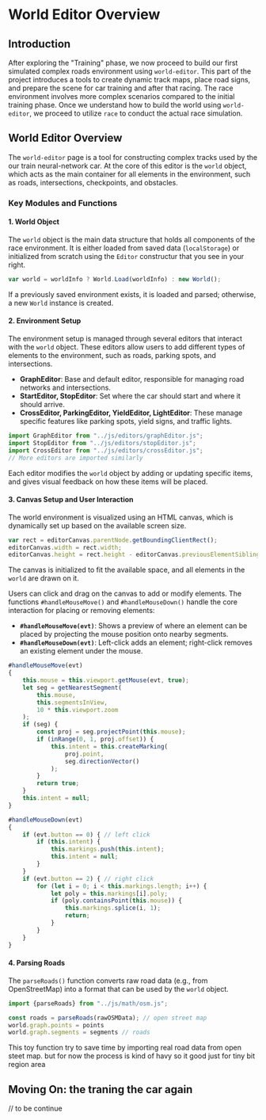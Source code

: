 # World Editor Overview

## Introduction

After exploring the "Training" phase, we now proceed to build our first simulated complex roads environment
using `world-editor`. This part of the project introduces a tools to create dynamic track maps, place
road signs, and prepare the scene for car training and after that racing. 
The race environment involves more complex scenarios compared to the initial training phase.
Once we understand how to build the world using `world-editor`, we proceed to utilize `race` to
conduct the actual race simulation.

## World Editor Overview

The `world-editor` page is a tool for constructing complex tracks used by the our train neural-network car. At the core
of this editor is the `world` object, which acts as the main container for all elements in the environment, such as
roads, intersections, checkpoints, and obstacles.

### Key Modules and Functions

#### 1. **World Object**

The `world` object is the main data structure that holds all components of the race environment. It is either loaded
from saved data (`localStorage`) or initialized from scratch using the `Editor` constructur that you see in your right.

```javascript
var world = worldInfo ? World.Load(worldInfo) : new World();
```

If a previously saved environment exists, it is loaded and parsed; otherwise, a new `World` instance is created.

#### 2. **Environment Setup**

The environment setup is managed through several editors that interact with the `world` object. These editors allow
users to add different types of elements to the environment, such as roads, parking spots, and intersections.

- **GraphEditor**: Base and default editor, responsible for managing road networks and intersections.
- **StartEditor, StopEditor**: Set where the car should start and where it should arrive.
- **CrossEditor, ParkingEditor, YieldEditor, LightEditor**: These manage specific features like parking spots, yield
  signs, and traffic lights.

```javascript
import GraphEditor from "../js/editors/graphEditor.js";
import StopEditor from "../js/editors/stopEditor.js";
import CrossEditor from "../js/editors/crossEditor.js";
// More editors are imported similarly
```

Each editor modifies the `world` object by adding or updating specific items, and gives visual feedback on how these
items will be placed.

#### 3. **Canvas Setup and User Interaction**

The world environment is visualized using an HTML canvas, which is dynamically set up based on the available screen
size.

```javascript
var rect = editorCanvas.parentNode.getBoundingClientRect();
editorCanvas.width = rect.width;
editorCanvas.height = rect.height - editorCanvas.previousElementSibling.offsetHeight;
```

The canvas is initialized to fit the available space, and all elements in the `world` are drawn on it.

Users can click and drag on the canvas to add or modify elements. The functions `#handleMouseMove()`
and `#handleMouseDown()` handle the core interaction for placing or removing elements:

- **`#handleMouseMove(evt)`**: Shows a preview of where an element can be placed by projecting the mouse position onto
  nearby segments.
- **`#handleMouseDown(evt)`**: Left-click adds an element; right-click removes an existing element under the mouse.

```javascript
#handleMouseMove(evt)
{
    this.mouse = this.viewport.getMouse(evt, true);
    let seg = getNearestSegment(
        this.mouse,
        this.segmentsInView,
        10 * this.viewport.zoom
    );
    if (seg) {
        const proj = seg.projectPoint(this.mouse);
        if (inRange(0, 1, proj.offset)) {
            this.intent = this.createMarking(
                proj.point,
                seg.directionVector()
            );
        }
        return true;
    }
    this.intent = null;
}

#handleMouseDown(evt)
{
    if (evt.button == 0) { // left click
        if (this.intent) {
            this.markings.push(this.intent);
            this.intent = null;
        }
    }
    if (evt.button == 2) { // right click
        for (let i = 0; i < this.markings.length; i++) {
            let poly = this.markings[i].poly;
            if (poly.containsPoint(this.mouse)) {
                this.markings.splice(i, 1);
                return;
            }
        }
    }
}
```

#### 4. **Parsing Roads**

The `parseRoads()` function converts raw road data (e.g., from OpenStreetMap) into a format that can be used by
the `world` object.

```javascript
import {parseRoads} from "../js/math/osm.js";

const roads = parseRoads(rawOSMData); // open street map
world.graph.points = points
world.graph.segments = segments // roads
```

This toy function try to save time by importing real road data from open steet map. but for now the process is kind of
havy so it good just for tiny bit region area

## Moving On: the traning the car again

// to be continue

